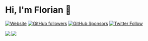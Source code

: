 # Hi, I'm Florian :wave:

[![Website](https://img.shields.io/website?down_color=lightgrey&down_message=offline&style=for-the-badge&up_color=green&up_message=online&url=https%3A%2F%2Ffloriandrinkler.com%2F)](https://floriandrinkler.com/)
[![GitHub followers](https://img.shields.io/github/followers/drinkler?style=for-the-badge)](https://github.com/drinkler)
[![GitHub Sponsors](https://img.shields.io/github/sponsors/drinkler?style=for-the-badge)](https://github.com/sponsors/drinkler)
[![Twitter Follow](https://img.shields.io/twitter/follow/floriandrinkler?style=for-the-badge)](https://twitter.com/intent/user?screen_name=floriandrinkler)

<a href="https://github.com/anuraghazra/github-readme-stats">
  <img align="center" src="https://github-readme-stats.vercel.app/api?username=drinkler&count_private=true&show_icons=true&theme=ayu-mirage" />
</a>
<a href="https://github.com/anuraghazra/convoychat">
  <img align="center" src="https://github-readme-stats.vercel.app/api/top-langs/?username=drinkler&theme=ayu-mirage&layout=compact" />
</a>
